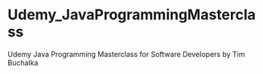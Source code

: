 # Udemy_JavaProgrammingMasterclass
Udemy Java Programming Masterclass for Software Developers by Tim Buchalka
